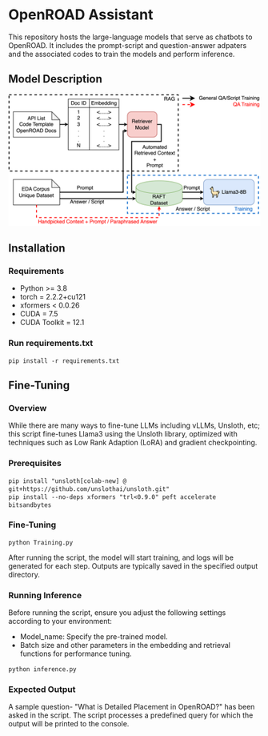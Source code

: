 # OpenROAD Assistant
This repository hosts the large-language models that serve as chatbots to OpenROAD. 
It includes the prompt-script and question-answer adpaters and the associated codes to train the models and perform inference. 



## Model Description

![Model Architecture](Images/Model_Architecture.png)

## Installation
### Requirements
- Python >= 3.8
- torch = 2.2.2+cu121
- xformers < 0.0.26
- CUDA = 7.5
- CUDA Toolkit = 12.1

### Run requirements.txt
```
pip install -r requirements.txt
```

## Fine-Tuning
### Overview
While there are many ways to fine-tune LLMs including vLLMs, Unsloth, etc; this script fine-tunes Llama3 using the Unsloth library, optimized with techniques such as Low Rank Adaption (LoRA) and gradient checkpointing.

### Prerequisites
```
pip install "unsloth[colab-new] @ git+https://github.com/unslothai/unsloth.git"
pip install --no-deps xformers "trl<0.9.0" peft accelerate bitsandbytes
```

### Fine-Tuning
```
python Training.py
```
After running the script, the model will start training, and logs will be generated for each step. Outputs are typically saved in the specified output directory.


### Running Inference
Before running the script, ensure you adjust the following settings according to your environment:
- Model_name: Specify the pre-trained model.
- Batch size and other parameters in the embedding and retrieval functions for performance tuning.


```
python inference.py
```

### Expected Output

A sample question- "What is Detailed Placement in OpenROAD?" has been asked in the script. The script processes a predefined query for which the output will be printed to the console.


